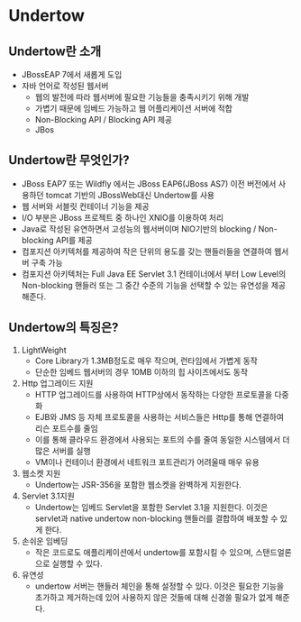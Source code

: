 # Undertow
## Undertow란 소개
 - JBossEAP 7에서 새롭게 도입
 - 자바 언어로 작성된 웹서버
	 - 웹의 발전에 따라 웹서버에 필요한 기능들을 충족시키기 위해 개발
	 - 가볍기 때문에 임베드 가능하고 웹 어플리케이션 서버에 적합
	 - Non-Blocking API / Blocking API 제공
	 - JBos

## Undertow란 무엇인가?
 - JBoss EAP7 또는 Wildfly 에서는 JBoss EAP6(JBoss AS7) 이전 버전에서 사용하던 tomcat 기반의 JBossWeb대신 Undertow를 사용
 - 웹 서버와 서블릿 컨테이너 기능을 제공
 - I/O 부분은 JBoss 프로젝트 중 하나인 XNIO를 이용하여 처리
 - Java로 작성된 유연하면서 고성능의 웹서버이며 NIO기반의 blocking / Non-blocking API를 제공
 - 컴포지션 아키텍처를 제공하여 작은 단위의 용도를 갖는 핸들러들을 연결하여 웹서버 구축 가능
 - 컴포지션 아키텍처는 Full Java EE Servlet 3.1 컨테이너에서 부터 Low Level의 Non-blocking 핸들러 또는 그 중간 수준의 기능을 선택할 수 있는 유연성을 제공해준다.

## Undertow의 특징은?
 1. LightWeight
 	 - Core Library가 1.3MB정도로 매우 작으며, 런타임에서 가볍게 동작
 	 - 단순한 임베드 웹서버의 경우 10MB 이하의 힙 사이즈에서도 동작
 2. Http 업그레이드 지원
 	 - HTTP 업그레이드를 사용하여 HTTP상에서 동작하는 다양한 프로토콜을 다중화 
 	 - EJB와 JMS 등 자체 프로토콜을 사용하는 서비스들은 Http를 통해 연결하여 리슨 포트수를 줄임
 	 - 이를 통해 클라우드 환경에서 사용되는 포트의 수를 줄여 동일한 시스템에서 더 많은 서버를 실행
 	 - VM이나 컨테이너 환경에서 네트워크 포트관리가 어려울때 매우 유용
 3. 웹소켓 지원
 	 - Undertow는 JSR-356을 포함한 웹소켓을 완벽하게 지원한다.
 4. Servlet 3.1지원
 	 - Undertow는 임베드 Servlet을 포함한 Servlet 3.1을 지원한다. 이것은 servlet과 native undertow non-blocking 핸들러를 결합하여 배포할 수 있게 한다.
 5. 손쉬운 임베딩
 	 - 작은 코드로도 애플리케이션에서 undertow를 포함시킬 수 있으며, 스탠드얼론으로 실행할 수 있다.
 6. 유연성
 	 - undertow 서버는 핸들러 체인을 통해 설정할 수 있다. 이것은 필요한 기능을 초가하고 제거하는데 있어 사용하지 않은 것들에 대해 신경쓸 필요가 없게 해준다.
 	 

